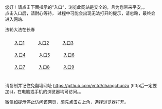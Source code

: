 您好！请点击下面指示的“入口”，浏览此网站是安全的，且为您带来平安。。 <br/>
点击入口后，请耐心等待， 过程中可能会出现无法打开的提示，请忽略，最终会进入网站. </br>

法轮大法在长春<br/>
<div style="padding:10px"><a style="margin:20px" target="_blank" href="https://d1ciajjdxw1mz6.cloudfront.net/2Qpsp?elsjjj" id="ccLink1" rel="nofollow">入口1</a> <a target="_blank" style="margin:20px" href="https://d3fpmz0rfxjp4o.cloudfront.net/2Qpsp?aavclww" id="ccLink2" rel="nofollow">入口2</a> <a style="margin:20px" target="_blank" href="https://d2cc2p38mzspdo.cloudfront.net/2Qpsp?cmequ" id="ccLink3" rel="nofollow">入口3</a></div>

<div style="padding:10px" ><a style="margin:20px" target="_blank" href="https://d1ciajjdxw1mz6.cloudfront.net/2Qpsp?elsjjj" id="ccLink4" rel="nofollow">入口4</a> <a style="margin:20px" href="https://d3fpmz0rfxjp4o.cloudfront.net/2Qpsp?aavclww" target="_blank" id="ccLink5" rel="nofollow">入口5</a> <a style="margin:20px" href="https://d2cc2p38mzspdo.cloudfront.net/2Qpsp?cmequ" target="_blank" id="ccLink6" rel="nofollow">入口6</a></div>

<div style="padding:10px"><a style="margin:20px" target="_blank" href="https://d1ciajjdxw1mz6.cloudfront.net/2Qpsp?elsjjj" id="ccLink7" rel="nofollow">入口7</a> <a style="margin:20px" href="https://d3fpmz0rfxjp4o.cloudfront.net/2Qpsp?aavclww" target="_blank" id="ccLink8" rel="nofollow">入口8</a> <a style="margin:20px" target="_blank" href="https://d2cc2p38mzspdo.cloudfront.net/2Qpsp?cmequ" id="ccLink9" rel="nofollow">入口9</a></div>

<br/>



请复制并记住免翻墙网址 https://github.com/yntd/changchunzx (http后一定要加s)，在电脑或手机的浏览器均可访问。。<br/>

微信如提示停止访问该网页，须先点击右上角，选择浏览器打开。

